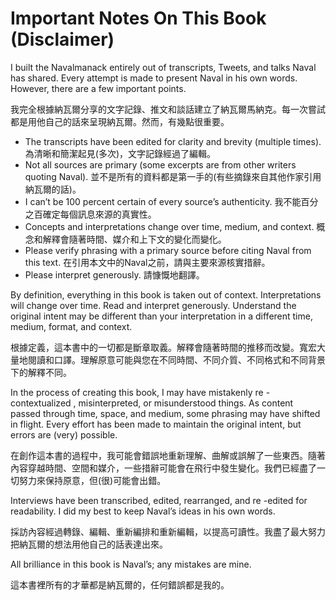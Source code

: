 # Important Notes On This Book (Disclaimer)

I built the Navalmanack entirely out of transcripts, Tweets, and talks Naval has shared. Every attempt is made to present Naval in his own words. However, there are a few important points.

我完全根據納瓦爾分享的文字記錄、推文和談話建立了納瓦爾馬納克。每一次嘗試都是用他自己的話來呈現納瓦爾。然而，有幾點很重要。

* The transcripts have been edited for clarity and brevity (multiple times). 為清晰和簡潔起見(多次)，文字記錄經過了編輯。
* Not all sources are primary (some excerpts are from other writers quoting Naval). 並不是所有的資料都是第一手的(有些摘錄來自其他作家引用納瓦爾的話)。
* I can’t be 100 percent certain of every source’s authenticity. 我不能百分之百確定每個訊息來源的真實性。
* Concepts and interpretations change over time, medium, and context. 概念和解釋會隨著時間、媒介和上下文的變化而變化。
* Please verify phrasing with a primary source before citing Naval from this text. 在引用本文中的Naval之前，請與主要來源核實措辭。
* Please interpret generously. 請慷慨地翻譯。

By definition, everything in this book is taken out of context. Interpretations will change over time. Read and interpret generously. Understand the original intent may be different than your interpretation in a different time, medium, format, and context.

根據定義，這本書中的一切都是斷章取義。解釋會隨著時間的推移而改變。寬宏大量地閱讀和口譯。理解原意可能與您在不同時間、不同介質、不同格式和不同背景下的解釋不同。

In the process of creating this book, I may have mistakenly re -contextualized , misinterpreted, or misunderstood things. As content passed through time, space, and medium, some phrasing may have shifted in flight. Every effort has been made to maintain the original intent, but errors are (very) possible.

在創作這本書的過程中，我可能會錯誤地重新理解、曲解或誤解了一些東西。隨著內容穿越時間、空間和媒介，一些措辭可能會在飛行中發生變化。我們已經盡了一切努力來保持原意，但(很)可能會出錯。

Interviews have been transcribed, edited, rearranged, and re -edited for readability. I did my best to keep Naval’s ideas in his own words.

採訪內容經過轉錄、編輯、重新編排和重新編輯，以提高可讀性。我盡了最大努力把納瓦爾的想法用他自己的話表達出來。

All brilliance in this book is Naval’s; any mistakes are mine.

這本書裡所有的才華都是納瓦爾的，任何錯誤都是我的。
